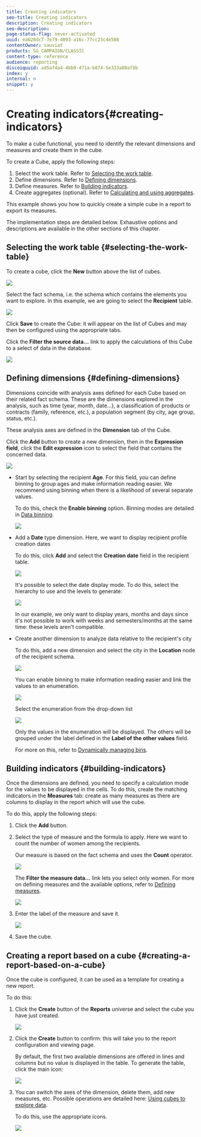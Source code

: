 ```yaml
---
title: Creating indicators
seo-title: Creating indicators
description: Creating indicators
seo-description: 
page-status-flag: never-activated
uuid: ea628dc7-7e79-4093-a16c-77cc23c4e588
contentOwner: sauviat
products: SG_CAMPAIGN/CLASSIC
content-type: reference
audience: reporting
discoiquuid: ad5af4a4-4bb0-471a-b874-5e333a80af8b
index: y
internal: n
snippet: y
---
```


# Creating indicators{#creating-indicators}

To make a cube functional, you need to identify the relevant dimensions and measures and create them in the cube.

To create a Cube, apply the following steps:

1. Select the work table. Refer to [Selecting the work table](../../reporting/using/creating-indicators.md#selecting-the-work-table).
1. Define dimensions. Refer to [Defining dimensions](../../reporting/using/creating-indicators.md#defining-dimensions).
1. Define measures. Refer to [Building indicators](../../reporting/using/creating-indicators.md#building-indicators).
1. Create aggregates (optional). Refer to [Calculating and using aggregates](../../reporting/using/creating-indicators.md#calculating-and-using-aggregates).

This example shows you how to quickly create a simple cube in a report to export its measures.

The implementation steps are detailed below. Exhaustive options and descriptions are available in the other sections of this chapter.

## Selecting the work table {#selecting-the-work-table}

To create a cube, click the **New** button above the list of cubes.

![](assets/s_advuser_cube_create.png)

Select the fact schema, i.e. the schema which contains the elements you want to explore. In this example, we are going to select the **Recipient** table.

![](assets/s_advuser_cube_wz_02.png)

Click **Save** to create the Cube: it will appear on the list of Cubes and may then be configured using the appropriate tabs.

Click the **Filter the source data...** link to apply the calculations of this Cube to a select of data in the database.

![](assets/s_advuser_cube_wz_03.png)

## Defining dimensions {#defining-dimensions}

Dimensions coincide with analysis axes defined for each Cube based on their related fact schema. These are the dimensions explored in the analysis, such as time (year, month, date...), a classification of products or contracts (family, reference, etc.), a population segment (by city, age group, status, etc.).

These analysis axes are defined in the **Dimension** tab of the Cube.

Click the **Add** button to create a new dimension, then in the **Expression field**, click the **Edit expression** icon to select the field that contains the concerned data.

![](assets/s_advuser_cube_wz_04.png)

* Start by selecting the recipient **Age**. For this field, you can define binning to group ages and make information reading easier. We recommend using binning when there is a likelihood of several separate values.

  To do this, check the **Enable binning** option. Binning modes are detailed in [Data binning](../../reporting/using/creating-indicators.md#data-binning).

  ![](assets/s_advuser_cube_wz_05.png)

* Add a **Date** type dimension. Here, we want to display recipient profile creation dates

  To do this, click **Add** and select the **Creation date** field in the recipient table.

  ![](assets/s_advuser_cube_wz_06.png)

  It's possible to select the date display mode. To do this, select the hierarchy to use and the levels to generate:

  ![](assets/s_advuser_cube_wz_07.png)

  In our example, we only want to display years, months and days since it's not possible to work with weeks and semesters/months at the same time: these levels aren't compatible.

* Create another dimension to analyze data relative to the recipient's city

  To do this, add a new dimension and select the city in the **Location** node of the recipient schema. 

  ![](assets/s_advuser_cube_wz_08.png)

  You can enable binning to make information reading easier and link the values to an enumeration.

  ![](assets/s_advuser_cube_wz_09.png)

  Select the enumeration from the drop-down list 

  ![](assets/s_advuser_cube_wz_10.png)

  Only the values in the enumeration will be displayed. The others will be grouped under the label defined in the **Label of the other values** field.

  For more on this, refer to [Dynamically managing bins](../../reporting/using/creating-indicators.md#-dynamically-managing-bins).

## Building indicators {#building-indicators}

Once the dimensions are defined, you need to specify a calculation mode for the values to be displayed in the cells. To do this, create the matching indicators in the **Measures** tab: create as many measures as there are columns to display in the report which will use the cube.

To do this, apply the following steps:

1. Click the **Add** button.
1. Select the type of measure and the formula to apply. Here we want to count the number of women among the recipients.

   Our measure is based on the fact schema and uses the **Count** operator.

   ![](assets/s_advuser_cube_wz_11.png)

   The **Filter the measure data...** link lets you select only women. For more on defining measures and the available options, refer to [Defining measures](../../reporting/using/creating-indicators.md#defining-measures).

   ![](assets/s_advuser_cube_wz_12.png)

1. Enter the label of the measure and save it.

   ![](assets/s_advuser_cube_wz_13.png)

1. Save the cube.

## Creating a report based on a cube {#creating-a-report-based-on-a-cube}

Once the cube is configured, it can be used as a template for creating a new report.

To do this:

1. Click the **Create** button of the **Reports** universe and select the cube you have just created.

   ![](assets/s_advuser_cube_wz_14.png)

1. Click the **Create** button to confirm: this will take you to the report configuration and viewing page.

   By default, the first two available dimensions are offered in lines and columns but no value is displayed in the table. To generate the table, click the main icon:

   ![](assets/s_advuser_cube_wz_15.png)

1. You can switch the axes of the dimension, delete them, add new measures, etc. Possible operations are detailed here: [Using cubes to explore data](../../reporting/using/using-cubes-to-explore-data.md).

   To do this, use the appropriate icons.

   ![](assets/s_advuser_cube_wz_16.png)

